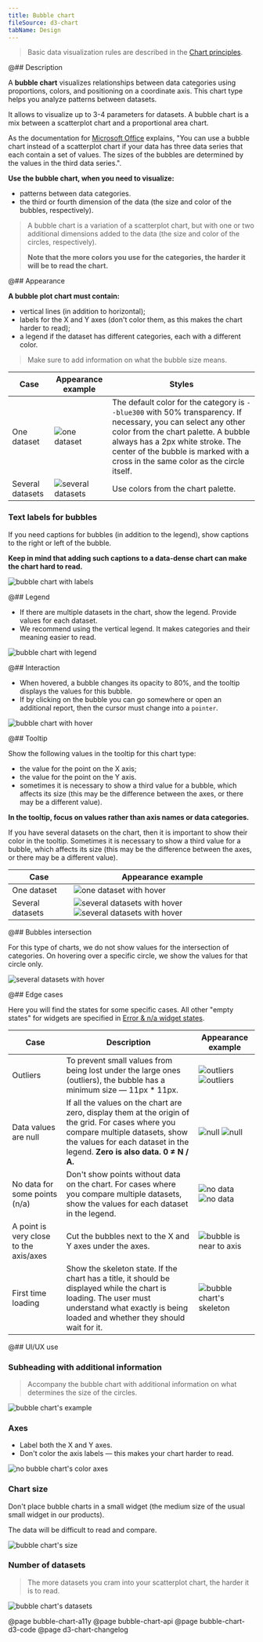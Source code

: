 ```yaml
---
title: Bubble chart
fileSource: d3-chart
tabName: Design
---
```


> Basic data visualization rules are described in the [Chart principles](/data-display/chart/).

@## Description

A **bubble chart** visualizes relationships between data categories using proportions, colors, and positioning on a coordinate axis. This chart type helps you analyze patterns between datasets.

It allows to visualize up to 3-4 parameters for datasets. A bubble chart is a mix between a scatterplot chart and a proportional area chart.

As the documentation for [Microsoft Office](https://en.wikipedia.org/wiki/Microsoft_Office) explains, "You can use a bubble chart instead of a scatterplot chart if your data has three data series that each contain a set of values. The sizes of the bubbles are determined by the values in the third data series.".

**Use the bubble chart, when you need to visualize:**

- patterns between data categories.
- the third or fourth dimension of the data (the size and color of the bubbles, respectively).

> A bubble chart is a variation of a scatterplot chart, but with one or two additional dimensions added to the data (the size and color of the circles, respectively).
>
> **Note that the more colors you use for the categories, the harder it will be to read the chart.**

@## Appearance

**A bubble plot chart must contain:**

- vertical lines (in addition to horizontal);
- labels for the X and Y axes (don't color them, as this makes the chart harder to read);
- a legend if the dataset has different categories, each with a different color.

> Make sure to add information on what the bubble size means.

| Case      | Appearance example | Styles    |
| --------- | ------------------ | --------- |
| One dataset      | ![one dataset](static/positive-correlation-1.png) | The default color for the category is `--blue300` with 50% transparency. If necessary, you can select any other color from the chart palette. A bubble always has a 2px white stroke. The center of the bubble is marked with a cross in the same color as the circle itself. |
| Several datasets | ![several datasets](static/positive-correlation-2.png) | Use colors from the chart palette. |

### Text labels for bubbles

If you need captions for bubbles (in addition to the legend), show captions to the right or left of the bubble.

**Keep in mind that adding such captions to a data-dense chart can make the chart hard to read.**

![bubble chart with labels](static/labels.png)

@## Legend

- If there are multiple datasets in the chart, show the legend. Provide values for each dataset.
- We recommend using the vertical legend. It makes categories and their meaning easier to read.

![bubble chart with legend](static/positive-correlation-2.png)

@## Interaction

- When hovered, a bubble changes its opacity to 80%, and the tooltip displays the values for this bubble.
- If by clicking on the bubble you can go somewhere or open an additional report, then the cursor must change into a `pointer`.

![bubble chart with hover](static/hover-1.png)

@## Tooltip

Show the following values in the tooltip for this chart type:

- the value for the point on the X axis;
- the value for the point on the Y axis.
- sometimes it is necessary to show a third value for a bubble, which affects its size (this may be the difference between the axes, or there may be a different value).

**In the tooltip, focus on values rather than axis names or data categories.**

If you have several datasets on the chart, then it is important to show their color in the tooltip. Sometimes it is necessary to show a third value for a bubble, which affects its size (this may be the difference between the axes, or there may be a different value).

| Case             | Appearance example                                                                                    |
| ---------------- | ----------------------------------------------------------------------------------------------------- |
| One dataset      | ![one dataset with hover](static/hover-2.png)                                                         |
| Several datasets | ![several datasets with hover](static/hover-1.png) ![several datasets with hover](static/hover-3.png) |

@## Bubbles intersection

For this type of charts, we do not show values for the intersection of categories. On hovering over a specific circle, we show the values for that circle only.

![several datasets with hover](static/hover-1.png)

@## Edge cases

Here you will find the states for some specific cases. All other "empty states" for widgets are specified in [Error & n/a widget states](/components/widget-empty/).

| Case                                   | Description                                                                                                                                                                                                       | Appearance example                                                    |
| -------------------------------------- | ----------------------------------------------------------------------------------------------------------------------------------------------------------------------------------------------------------------- | --------------------------------------------------------------------- |
| Outliers                               | To prevent small values from being lost under the large ones (outliers), the bubble has a minimum size — 11px \* 11px.                                                                                            | ![outliers](static/outliers-1.png) ![outliers](static/outliers-2.png) |
| Data values are null                   | If all the values on the chart are zero, display them at the origin of the grid. For cases where you compare multiple datasets, show the values for each dataset in the legend. **Zero is also data. 0 ≠ N / A.** | ![null](static/null-1.png) ![null](static/null-2.png)                 |
| No data for some points (n/a)          | Don't show points without data on the chart. For cases where you compare multiple datasets, show the values for each dataset in the legend.                                                                       | ![no data](static/n-a-1.png) ![no data](static/n-a-2.png)             |
| A point is very close to the axis/axes | Cut the bubbles next to the X and Y axes under the axes.                                                                                                                                                          | ![bubble is near to axis](static/cut.png)                             |
| First time loading                     | Show the skeleton state. If the chart has a title, it should be displayed while the chart is loading. The user must understand what exactly is being loaded and whether they should wait for it.                  | ![bubble chart's skeleton](static/skeleton.png)                       |

@## UI/UX use

### Subheading with additional information

> Accompany the bubble chart with additional information on what determines the size of the circles.

![bubble chart's example](static/ux-1.png)

### Axes

- Label both the X and Y axes.
- Don't color the axis labels — this makes your chart harder to read.

![no bubble chart's color axes](static/color-yes-no.png)

### Chart size

Don't place bubble charts in a small widget (the medium size of the usual small widget in our products).

The data will be difficult to read and compare.

![bubble chart's size](static/size-yes-no.png)

### Number of datasets

> The more datasets you cram into your scatterplot chart, the harder it is to read.

![bubble chart's datasets](static/categories-yes-no.png)

@page bubble-chart-a11y
@page bubble-chart-api
@page bubble-chart-d3-code
@page d3-chart-changelog
